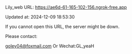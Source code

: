 Lily_web URL: https://ae6d-61-165-102-156.ngrok-free.app

Updated at: 2024-12-09 18:53:30

If you cannot open this URL, the server might be down.

Please contact: 

goley04@foxmail.com Or Wechat:GL_yeaH